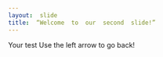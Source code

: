 ```yaml
--- 
layout:  slide
title:  “Welcome  to  our  second  slide!”
---
```

Your  test
Use  the  left  arrow  to  go  back! 
